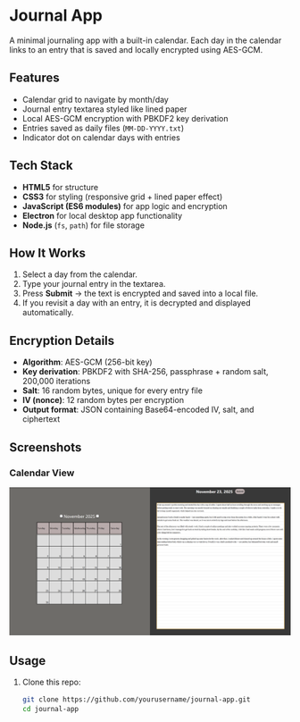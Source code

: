# Journal App

A minimal journaling app with a built-in calendar. Each day in the calendar links to an entry that is saved and locally encrypted using AES-GCM.

## Features
- Calendar grid to navigate by month/day  
- Journal entry textarea styled like lined paper  
- Local AES-GCM encryption with PBKDF2 key derivation  
- Entries saved as daily files (`MM-DD-YYYY.txt`)  
- Indicator dot on calendar days with entries  

## Tech Stack
- **HTML5** for structure  
- **CSS3** for styling (responsive grid + lined paper effect)  
- **JavaScript (ES6 modules)** for app logic and encryption  
- **Electron** for local desktop app functionality  
- **Node.js** (`fs`, `path`) for file storage  

## How It Works
1. Select a day from the calendar.  
2. Type your journal entry in the textarea.  
3. Press **Submit** → the text is encrypted and saved into a local file.  
4. If you revisit a day with an entry, it is decrypted and displayed automatically.  

## Encryption Details
- **Algorithm**: AES-GCM (256-bit key)  
- **Key derivation**: PBKDF2 with SHA-256, passphrase + random salt, 200,000 iterations  
- **Salt**: 16 random bytes, unique for every entry file  
- **IV (nonce)**: 12 random bytes per encryption  
- **Output format**: JSON containing Base64-encoded IV, salt, and ciphertext  

## Screenshots
### Calendar View
![Calendar Screenshot](docs\calendar.png)

## Usage
1. Clone this repo:  
   ```bash
   git clone https://github.com/yourusername/journal-app.git
   cd journal-app
